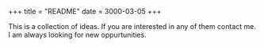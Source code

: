 +++
title = "README"
date = 3000-03-05
+++

This is a collection of ideas. If you are interested in any of them contact me. I am always looking for new oppurtunities. 
